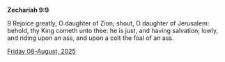 **Zechariah 9:9**

9 Rejoice greatly, O daughter of Zion; shout, O daughter of Jerusalem: behold, thy King cometh unto thee: he is just, and having salvation; lowly, and riding upon an ass, and upon a colt the foal of an ass.

[Friday 08-August, 2025](https://getbible.life/kjv/Zechariah/9/9)
